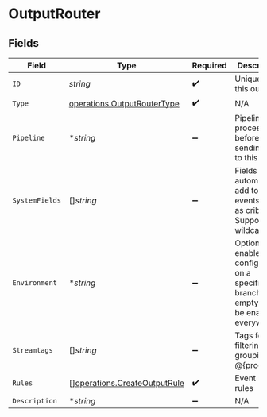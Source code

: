 # OutputRouter


## Fields

| Field                                                                                                | Type                                                                                                 | Required                                                                                             | Description                                                                                          |
| ---------------------------------------------------------------------------------------------------- | ---------------------------------------------------------------------------------------------------- | ---------------------------------------------------------------------------------------------------- | ---------------------------------------------------------------------------------------------------- |
| `ID`                                                                                                 | *string*                                                                                             | :heavy_check_mark:                                                                                   | Unique ID for this output                                                                            |
| `Type`                                                                                               | [operations.OutputRouterType](../../models/operations/outputroutertype.md)                           | :heavy_check_mark:                                                                                   | N/A                                                                                                  |
| `Pipeline`                                                                                           | **string*                                                                                            | :heavy_minus_sign:                                                                                   | Pipeline to process data before sending out to this output                                           |
| `SystemFields`                                                                                       | []*string*                                                                                           | :heavy_minus_sign:                                                                                   | Fields to automatically add to events, such as cribl_pipe. Supports wildcards.                       |
| `Environment`                                                                                        | **string*                                                                                            | :heavy_minus_sign:                                                                                   | Optionally, enable this config only on a specified Git branch. If empty, will be enabled everywhere. |
| `Streamtags`                                                                                         | []*string*                                                                                           | :heavy_minus_sign:                                                                                   | Tags for filtering and grouping in @{product}                                                        |
| `Rules`                                                                                              | [][operations.CreateOutputRule](../../models/operations/createoutputrule.md)                         | :heavy_check_mark:                                                                                   | Event routing rules                                                                                  |
| `Description`                                                                                        | **string*                                                                                            | :heavy_minus_sign:                                                                                   | N/A                                                                                                  |